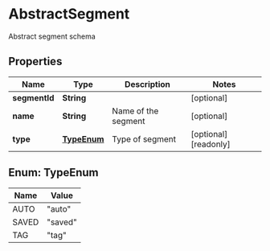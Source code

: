

# AbstractSegment

Abstract segment schema

## Properties

| Name | Type | Description | Notes |
|------------ | ------------- | ------------- | -------------|
|**segmentId** | **String** |  |  [optional] |
|**name** | **String** | Name of the segment |  [optional] |
|**type** | [**TypeEnum**](#TypeEnum) | Type of segment |  [optional] [readonly] |



## Enum: TypeEnum

| Name | Value |
|---- | -----|
| AUTO | &quot;auto&quot; |
| SAVED | &quot;saved&quot; |
| TAG | &quot;tag&quot; |



